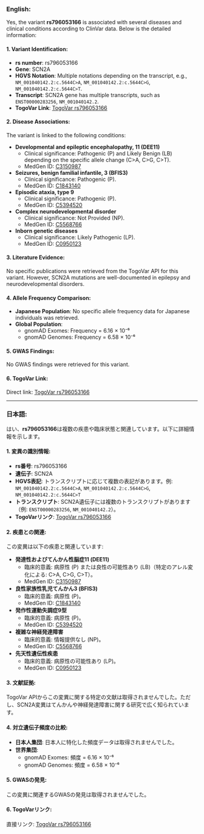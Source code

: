 ### English:
Yes, the variant **rs796053166** is associated with several diseases and clinical conditions according to ClinVar data. Below is the detailed information:

#### 1. Variant Identification:
- **rs number**: rs796053166  
- **Gene**: SCN2A  
- **HGVS Notation**: Multiple notations depending on the transcript, e.g., `NM_001040142.2:c.5644C>A`, `NM_001040142.2:c.5644C>G`, `NM_001040142.2:c.5644C>T`.  
- **Transcript**: SCN2A gene has multiple transcripts, such as `ENST00000283256`, `NM_001040142.2`.  
- **TogoVar Link**: [TogoVar rs796053166](https://togovar.org/variant/2-165389450-C-A)

#### 2. Disease Associations:
The variant is linked to the following conditions:
- **Developmental and epileptic encephalopathy, 11 (DEE11)**  
  - Clinical significance: Pathogenic (P) and Likely Benign (LB) depending on the specific allele change (C>A, C>G, C>T).  
  - MedGen ID: [C3150987](https://www.ncbi.nlm.nih.gov/medgen/C3150987)  
- **Seizures, benign familial infantile, 3 (BFIS3)**  
  - Clinical significance: Pathogenic (P).  
  - MedGen ID: [C1843140](https://www.ncbi.nlm.nih.gov/medgen/C1843140)  
- **Episodic ataxia, type 9**  
  - Clinical significance: Pathogenic (P).  
  - MedGen ID: [C5394520](https://www.ncbi.nlm.nih.gov/medgen/C5394520)  
- **Complex neurodevelopmental disorder**  
  - Clinical significance: Not Provided (NP).  
  - MedGen ID: [C5568766](https://www.ncbi.nlm.nih.gov/medgen/C5568766)  
- **Inborn genetic diseases**  
  - Clinical significance: Likely Pathogenic (LP).  
  - MedGen ID: [C0950123](https://www.ncbi.nlm.nih.gov/medgen/C0950123)

#### 3. Literature Evidence:
No specific publications were retrieved from the TogoVar API for this variant. However, SCN2A mutations are well-documented in epilepsy and neurodevelopmental disorders.

#### 4. Allele Frequency Comparison:
- **Japanese Population**: No specific allele frequency data for Japanese individuals was retrieved.  
- **Global Population**:  
  - gnomAD Exomes: Frequency = 6.16 × 10⁻⁶  
  - gnomAD Genomes: Frequency = 6.58 × 10⁻⁶  

#### 5. GWAS Findings:
No GWAS findings were retrieved for this variant.

#### 6. TogoVar Link:
Direct link: [TogoVar rs796053166](https://togovar.org/variant/2-165389450-C-A)

---

### 日本語:
はい、**rs796053166**は複数の疾患や臨床状態と関連しています。以下に詳細情報を示します。

#### 1. 変異の識別情報:
- **rs番号**: rs796053166  
- **遺伝子**: SCN2A  
- **HGVS表記**: トランスクリプトに応じて複数の表記があります。例: `NM_001040142.2:c.5644C>A`, `NM_001040142.2:c.5644C>G`, `NM_001040142.2:c.5644C>T`  
- **トランスクリプト**: SCN2A遺伝子には複数のトランスクリプトがあります（例: `ENST00000283256`, `NM_001040142.2`）。  
- **TogoVarリンク**: [TogoVar rs796053166](https://togovar.org/variant/2-165389450-C-A)

#### 2. 疾患との関連:
この変異は以下の疾患と関連しています:
- **発達性およびてんかん性脳症11 (DEE11)**  
  - 臨床的意義: 病原性 (P) または良性の可能性あり (LB)（特定のアレル変化による: C>A, C>G, C>T）。  
  - MedGen ID: [C3150987](https://www.ncbi.nlm.nih.gov/medgen/C3150987)  
- **良性家族性乳児てんかん3 (BFIS3)**  
  - 臨床的意義: 病原性 (P)。  
  - MedGen ID: [C1843140](https://www.ncbi.nlm.nih.gov/medgen/C1843140)  
- **発作性運動失調症9型**  
  - 臨床的意義: 病原性 (P)。  
  - MedGen ID: [C5394520](https://www.ncbi.nlm.nih.gov/medgen/C5394520)  
- **複雑な神経発達障害**  
  - 臨床的意義: 情報提供なし (NP)。  
  - MedGen ID: [C5568766](https://www.ncbi.nlm.nih.gov/medgen/C5568766)  
- **先天性遺伝性疾患**  
  - 臨床的意義: 病原性の可能性あり (LP)。  
  - MedGen ID: [C0950123](https://www.ncbi.nlm.nih.gov/medgen/C0950123)

#### 3. 文献証拠:
TogoVar APIからこの変異に関する特定の文献は取得されませんでした。ただし、SCN2A変異はてんかんや神経発達障害に関する研究で広く知られています。

#### 4. 対立遺伝子頻度の比較:
- **日本人集団**: 日本人に特化した頻度データは取得されませんでした。  
- **世界集団**:  
  - gnomAD Exomes: 頻度 = 6.16 × 10⁻⁶  
  - gnomAD Genomes: 頻度 = 6.58 × 10⁻⁶  

#### 5. GWASの発見:
この変異に関連するGWASの発見は取得されませんでした。

#### 6. TogoVarリンク:
直接リンク: [TogoVar rs796053166](https://togovar.org/variant/2-165389450-C-A)